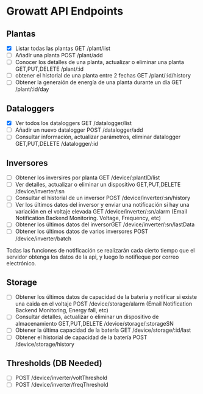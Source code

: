 # Growatt API Endpoints

## Plantas
- [x] Listar todas las plantas GET /plant/list
- [ ] Añadir una planta POST /plant/add 
- [ ] Conocer los detalles de una planta, actualizar o eliminar una planta GET,PUT,DELETE /plant/:id
- [ ] obtener el historial de una planta entre 2 fechas GET /plant/:id/history
- [ ] Obtener la generaión de energía de una planta durante un día GET /plant/:id/day

## Dataloggers
- [x] Ver todos los dataloggers GET /datalogger/list 
- [ ] Añadir un nuevo datalogger POST /datalogger/add
- [ ] Consultar información, actualizar parámetros, eliminar datalogger GET,PUT,DELETE /datalogger/:id

## Inversores
- [ ] Obtener los inversires por planta GET /device/:plantID/list
- [ ] Ver detalles, actualizar o eliminar un dispositivo GET,PUT,DELETE /device/inverter/:sn
- [ ] Consultar el historial de un inversor POST /device/inverter/:sn/history
- [ ] Ver los últimos datos del inversor y enviar una notificación si hay una variación en el voltaje elevada GET /device/inverter/:sn/alarm (Email Notification Backend Monitoring. Voltage, Frequency, etc)
- [ ] Obtener los últimos datos del inversorGET /device/inverter/:sn/lastData
- [ ] Obtener los últimos datos de varios inversores POST /device/inverter/batch

Todas las funciones de notificación se realizarán cada cierto tiempo que el servidor obtenga los datos de la api, y luego lo notifieque por correo electrónico.

## Storage
- [ ] Obtener los últimos datos de capacidad de la batería y notificar si existe una caida en el voltaje POST /device/storage/alarm (Email Notification Backend Monitoring, Energy fall, etc)
- [ ] Consultar detalles, actualizar o eliminar un dispositivo de almacenamiento GET,PUT,DELETE /device/storage/:storageSN
- [ ] Obtener la última capacidad de la batería GET /device/storage/:id/last
- [ ] Obtener el historial de capacidad de la batería POST /device/storage/history

## Thresholds (DB Needed)
- [ ] POST /device/inverter/voltThreshold 
- [ ] POST /device/inverter/freqThreshold 